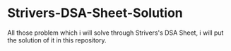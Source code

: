 # Strivers-DSA-Sheet-Solution
All those problem which i will solve through Strivers's DSA Sheet, i will put the solution of it in this repository.
